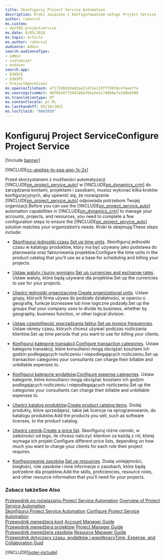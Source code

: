 ```yaml
---
title: Skonfiguruj Project Service Automation
description: Kroki związane z konfigurowaniem usługi Project Service
author: ruhercul
ms.custom:
- dyn365-projectservice
ms.date: 8/03/2018
ms.topic: article
ms.author: ruhercul
audience: Admin
search.audienceType:
- admin
- customizer
- enduser
search.app:
- D365CE
- D365PS
- ProjectOperations
ms.openlocfilehash: ef1724bb92e62ae21472e133fff0978c4faeeffa
ms.sourcegitcommit: 40f68387f594180af64a5e5c748b6efa188bd300
ms.translationtype: HT
ms.contentlocale: pl-PL
ms.lasthandoff: 05/10/2021
ms.locfileid: "6002858"
---
```

# <a name="configure-project-service"></a><span data-ttu-id="7c5b7-103">Konfiguruj Project Service</span><span class="sxs-lookup"><span data-stu-id="7c5b7-103">Configure Project Service</span></span>

[!include [banner](../includes/psa-now-project-operations.md)]

[!INCLUDE[cc-applies-to-psa-app-1x-2x](../includes/cc-applies-to-psa-app-1x-2x.md)]

<span data-ttu-id="7c5b7-104">Przed skorzystaniem z możliwości automatyzacji [!INCLUDE[pn_project_service_auto](../includes/pn-project-service-auto.md)] w [!INCLUDE[pn_dynamics_crm](../includes/pn-dynamics-crm.md)] do zarządzania kontami, projektami i zasobami, musisz wykonać kilka kroków konfiguracyjnych, aby upewnić się, że rozwiązanie [!INCLUDE[pn_project_service_auto](../includes/pn-project-service-auto.md)] odpowiada potrzebom Twojej organizacji.</span><span class="sxs-lookup"><span data-stu-id="7c5b7-104">Before you can use the [!INCLUDE[pn_project_service_auto](../includes/pn-project-service-auto.md)] automation capabilities in [!INCLUDE[pn_dynamics_crm](../includes/pn-dynamics-crm.md)] to manage your accounts, projects, and resources, you need to complete a few configuration steps to ensure the [!INCLUDE[pn_project_service_auto](../includes/pn-project-service-auto.md)] solution matches your organization’s needs.</span></span> <span data-ttu-id="7c5b7-105">Kroki te obejmują:</span><span class="sxs-lookup"><span data-stu-id="7c5b7-105">These steps include:</span></span>  
  
-   <span data-ttu-id="7c5b7-106">[Skonfiguruj jednostki czasu](../psa/set-up-time-units.md).</span><span class="sxs-lookup"><span data-stu-id="7c5b7-106">[Set up time units](../psa/set-up-time-units.md).</span></span> <span data-ttu-id="7c5b7-107">Skonfiguruj jednostki czasu w katalogu produktów, który ma być używany jako podstawa do planowania oraz fakturowania projektów.</span><span class="sxs-lookup"><span data-stu-id="7c5b7-107">Configure the time units in the product catalog that you’ll use as a base for scheduling and billing your projects.</span></span>  
  
-   <span data-ttu-id="7c5b7-108">[Ustaw waluty i kursy wymiany](../psa/set-up-currencies-exchange-rates.md).</span><span class="sxs-lookup"><span data-stu-id="7c5b7-108">[Set up currencies and exchange rates](../psa/set-up-currencies-exchange-rates.md).</span></span> <span data-ttu-id="7c5b7-109">Ustaw waluty, które będą używane dla projektów.</span><span class="sxs-lookup"><span data-stu-id="7c5b7-109">Set up the currencies to use for your projects.</span></span>  
  
-   <span data-ttu-id="7c5b7-110">[Utwórz jednostki organizacyjne](../psa/create-organizational-units.md).</span><span class="sxs-lookup"><span data-stu-id="7c5b7-110">[Create organizational units](../psa/create-organizational-units.md).</span></span> <span data-ttu-id="7c5b7-111">Ustaw grupy, których firma używa do podziału działalności, w oparciu o geografię, funkcje biznesowe lub inne logiczne podziały.</span><span class="sxs-lookup"><span data-stu-id="7c5b7-111">Set up the groups that your company uses to divide its business, whether by geography, business function, or other logical division.</span></span>  
  
-   <span data-ttu-id="7c5b7-112">[Ustaw częstotliwość sporządzania faktur](../psa/set-up-invoice-frequencies.md).</span><span class="sxs-lookup"><span data-stu-id="7c5b7-112">[Set up invoice frequencies](../psa/set-up-invoice-frequencies.md).</span></span> <span data-ttu-id="7c5b7-113">Ustaw okresy czasu, których chcesz używać podczas rozliczania klientów.</span><span class="sxs-lookup"><span data-stu-id="7c5b7-113">Set up time periods that you want to use for billing your clients.</span></span>  
  
-   <span data-ttu-id="7c5b7-114">[Konfiguruj kategorie transakcji](../psa/configure-transaction-categories.md).</span><span class="sxs-lookup"><span data-stu-id="7c5b7-114">[Configure transaction categories](../psa/configure-transaction-categories.md).</span></span> <span data-ttu-id="7c5b7-115">Ustaw kategorie transakcji, które konsultanci mogą obciążać kosztami ich godzin podlegających rozliczeniu i niepodlegających rozliczeniu.</span><span class="sxs-lookup"><span data-stu-id="7c5b7-115">Set up transaction categories your consultants can charge their billable and unbillable expenses to.</span></span>  
  
-   <span data-ttu-id="7c5b7-116">[Konfiguruj kategorie wydatków](../psa/configure-expense-categories.md).</span><span class="sxs-lookup"><span data-stu-id="7c5b7-116">[Configure expense categories](../psa/configure-expense-categories.md).</span></span> <span data-ttu-id="7c5b7-117">Ustaw kategorie, które konsultanci mogą obciążać kosztami ich godzin podlegających rozliczeniu i niepodlegających rozliczeniu.</span><span class="sxs-lookup"><span data-stu-id="7c5b7-117">Set up the categories your consultants can charge their billable and unbillable expenses to.</span></span>  
  
-   <span data-ttu-id="7c5b7-118">[Utwórz katalog produktów](../psa/create-product-catalog-items.md).</span><span class="sxs-lookup"><span data-stu-id="7c5b7-118">[Create product catalog items](../psa/create-product-catalog-items.md).</span></span> <span data-ttu-id="7c5b7-119">Dodaj produkty, które sprzedajesz, takie jak licencje na oprogramowanie, do katalogu produktów.</span><span class="sxs-lookup"><span data-stu-id="7c5b7-119">Add the products you sell, such as software licenses, to the product catalog.</span></span>  
  
-   <span data-ttu-id="7c5b7-120">[Utwórz cennik](../psa/create-price-list.md).</span><span class="sxs-lookup"><span data-stu-id="7c5b7-120">[Create a price list](../psa/create-price-list.md).</span></span> <span data-ttu-id="7c5b7-121">Skonfiguruj różne cenniki, w zależności od tego, ile chcesz naliczyć klientom za każdą z ról, której wymaga ich projekt.</span><span class="sxs-lookup"><span data-stu-id="7c5b7-121">Configure different price lists, depending on how much you want to charge your clients for each role their project requires.</span></span>  
  
-   <span data-ttu-id="7c5b7-122">[Konfigurowanie zasobów](../psa/set-up-resources.md).</span><span class="sxs-lookup"><span data-stu-id="7c5b7-122">[Set up resources](../psa/set-up-resources.md).</span></span> <span data-ttu-id="7c5b7-123">Dodaj umiejętności, biegłości, role zasobów i inne informacje o zasobach, które będą potrzebne dla projektów.</span><span class="sxs-lookup"><span data-stu-id="7c5b7-123">Add the skills, proficiencies, resource roles, and other resource information that you’ll need for your projects.</span></span>  
  
### <a name="see-also"></a><span data-ttu-id="7c5b7-124">Zobacz także</span><span class="sxs-lookup"><span data-stu-id="7c5b7-124">See Also</span></span>  
 <span data-ttu-id="7c5b7-125">[Przewodnik po rozwiązaniu Project Service Automation](../psa/overview.md) </span><span class="sxs-lookup"><span data-stu-id="7c5b7-125">[Overview of Project Service Automation](../psa/overview.md) </span></span>  
 <span data-ttu-id="7c5b7-126">[Skonfiguruj Project Service Automation](../psa/configure.md) </span><span class="sxs-lookup"><span data-stu-id="7c5b7-126">[Configure Project Service Automation](../psa/configure.md) </span></span>  
 <span data-ttu-id="7c5b7-127">[Przewodnik menedżera kont](../psa/account-manager-guide.md) </span><span class="sxs-lookup"><span data-stu-id="7c5b7-127">[Account Manager Guide](../psa/account-manager-guide.md) </span></span>  
 <span data-ttu-id="7c5b7-128">[Przewodnik menedżera projektów](../psa/project-manager-guide.md) </span><span class="sxs-lookup"><span data-stu-id="7c5b7-128">[Project Manager Guide](../psa/project-manager-guide.md) </span></span>  
 <span data-ttu-id="7c5b7-129">[Przewodnik menedżera zasobów](../psa/resource-manager-guide.md) </span><span class="sxs-lookup"><span data-stu-id="7c5b7-129">[Resource Manager Guide](../psa/resource-manager-guide.md) </span></span>  
 [<span data-ttu-id="7c5b7-130">Przewodnik dotyczący czasu, wydatków i współpracy</span><span class="sxs-lookup"><span data-stu-id="7c5b7-130">Time, Expense, and Collaboration Guid</span></span>](../psa/time-expense-collaboration-guide.md)


[!INCLUDE[footer-include](../includes/footer-banner.md)]